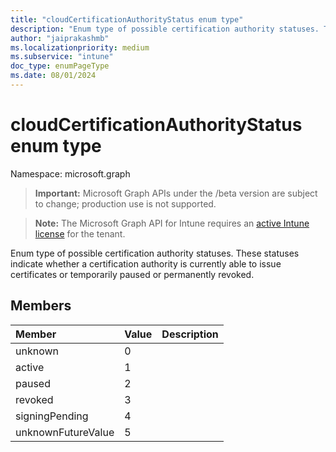 ```yaml
---
title: "cloudCertificationAuthorityStatus enum type"
description: "Enum type of possible certification authority statuses. These statuses indicate whether a certification authority is currently able to issue certificates or temporarily paused or permanently revoked."
author: "jaiprakashmb"
ms.localizationpriority: medium
ms.subservice: "intune"
doc_type: enumPageType
ms.date: 08/01/2024
---
```


# cloudCertificationAuthorityStatus enum type

Namespace: microsoft.graph

> **Important:** Microsoft Graph APIs under the /beta version are subject to change; production use is not supported.

> **Note:** The Microsoft Graph API for Intune requires an [active Intune license](https://go.microsoft.com/fwlink/?linkid=839381) for the tenant.

Enum type of possible certification authority statuses. These statuses indicate whether a certification authority is currently able to issue certificates or temporarily paused or permanently revoked.

## Members
|Member|Value|Description|
|:---|:---|:---|
|unknown|0||
|active|1||
|paused|2||
|revoked|3||
|signingPending|4||
|unknownFutureValue|5||
